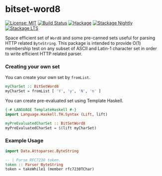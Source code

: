 # bitset-word8

[![License: MIT](https://img.shields.io/badge/License-MIT-brightgreen.svg)](https://opensource.org/licenses/MIT)
[![Build Status](https://github.com/nshimaza/bitset-word8/workflows/build/badge.svg)](https://github.com/nshimaza/bitset-word8/actions?query=workflow%3Abuild)
[![Hackage](https://img.shields.io/hackage/v/bitset-word8.svg?style=flat)](https://hackage.haskell.org/package/bitset-word8)
[![Stackage Nightly](http://stackage.org/package/bitset-word8/badge/nightly)](http://stackage.org/nightly/package/bitset-word8)
[![Stackage LTS](http://stackage.org/package/bitset-word8/badge/lts)](http://stackage.org/lts/package/bitset-word8)

Space efficient set of `Word8` and some pre-canned sets useful for parsing HTTP related `ByteString`.
This package is intended to provide O(1) membership test on any subset of ASCII and Latin-1 character set
in order to write efficient HTTP related parser.

### Creating your own set

You can create your own set by `fromList`.

```haskell
myCharSet :: BitSetWord8
myCharSet = fromList [ 'Y', 'y', 'N', 'n' ]
```

You can create pre-evaluated set using Template Haskell.

```haskell
{-# LANGUAGE TemplateHaskell #-}
import Language.Haskell.TH.Syntax (Lift, lift)

myPreEvaluatedCharSet :: BitSetWord8
myPreEvaluatedCharSet = $(lift myCharSet)
```

### Example Usage

```haskell
import Data.Attoparsec.ByteString

-- | Parse RFC7230 token.
token :: Parser ByteString
token = takeWhile1 (member rfc7230TChar)
```
